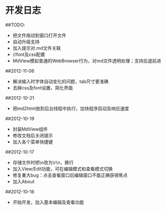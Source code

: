 开发日志
========
##TODO:
- 把文件拖动到窗口打开文件
- 自动升级支持
- 加入提示对.md文件关联
- //font及css配置
- MdView模拟普通的WebBrowser行为，对md文件透明处理；支持后退前进

##2012-11-06
- 解决输入时字体自动变化的问题，tab尺寸更准确
- 去掉css及font设置，简化界面

##2012-10-21
- 把md2html放到后台线程中执行，加快程序启动及响应速度

##2012-10-19

- 封装MdView组件
- 修改文档后关闭提示
- 加入各个菜单快捷键

##2012-10-17
- 存储文件时把\n改为\r\n，换行
- 加入View/Edit功能，可在编辑模式和查看模式切换
- 修复重大bug：点击查看窗口后编辑窗口不能正确获得焦点
- 加入About

##2012-10-16
- 开始开发，加入基本编辑及查看功能